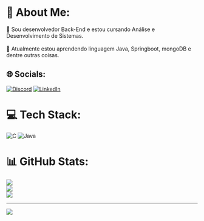 # 💫 About Me:
🔭 Sou desenvolvedor Back-End e estou cursando Análise e Desenvolvimento de Sistemas.<br><br>🌱 Atualmente estou aprendendo linguagem Java, Springboot, mongoDB e dentre outras coisas.<br>


## 🌐 Socials:
[![Discord](https://img.shields.io/badge/Discord-%237289DA.svg?logo=discord&logoColor=white)](https://discord.gg/_luxquinhaa_) [![LinkedIn](https://img.shields.io/badge/LinkedIn-%230077B5.svg?logo=linkedin&logoColor=white)](https://linkedin.com/in/www.linkedin.com/in/lucas-andrade-vitorino-62037b1a2) 

# 💻 Tech Stack:
![C](https://img.shields.io/badge/c-%2300599C.svg?style=for-the-badge&logo=c&logoColor=white)
![Java](https://img.shields.io/badge/Java-000?style=for-the-badge&logo=java)
# 📊 GitHub Stats:
![](https://github-readme-stats.vercel.app/api?username=LuScaAndrade&theme=highcontrast&hide_border=true&include_all_commits=false&count_private=false)<br/>
![](https://github-readme-streak-stats.herokuapp.com/?user=LuScaAndrade&theme=highcontrast&hide_border=true)<br/>
![](https://github-readme-stats.vercel.app/api/top-langs/?username=LuScaAndrade&theme=highcontrast&hide_border=true&include_all_commits=false&count_private=false&layout=compact)

---
[![](https://visitcount.itsvg.in/api?id=LuScaAndrade&icon=0&color=12)](https://visitcount.itsvg.in)

<!-- Proudly created with GPRM ( https://gprm.itsvg.in ) -->
